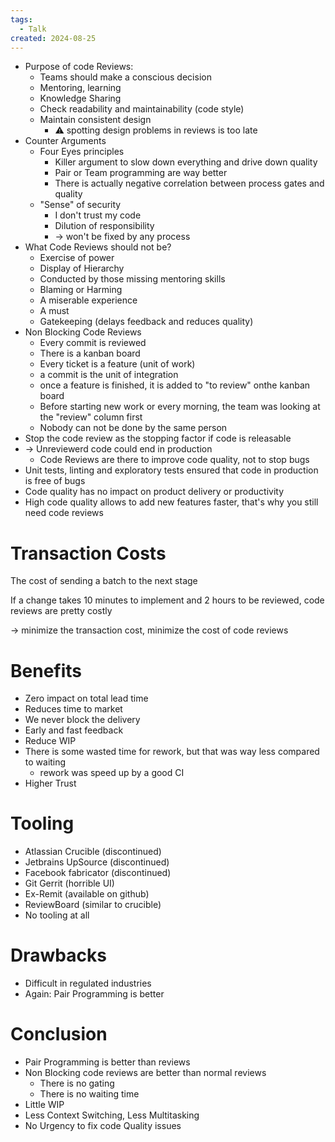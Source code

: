 ```yaml
---
tags:
  - Talk
created: 2024-08-25
---
```

- Purpose of code Reviews:
	- Teams should make a conscious decision
	- Mentoring, learning
	- Knowledge Sharing
	- Check readability and maintainability (code style)
	- Maintain consistent design
		- ⚠ spotting design problems in reviews is too late
- Counter Arguments
	- Four Eyes principles
		- Killer argument to slow down everything and drive down quality
		- Pair or Team programming are way better
		- There is actually negative correlation between process gates and quality
	- "Sense" of security
		- I don't trust my code
		- Dilution of responsibility
		- -> won't be fixed by any process
- What Code Reviews should not be?
	- Exercise of power
	- Display of Hierarchy
	- Conducted by those missing mentoring skills
	- Blaming or Harming
	- A miserable experience
	- A must
	- Gatekeeping (delays feedback and reduces quality)
- Non Blocking Code Reviews
	- Every commit is reviewed
	- There is a kanban board
	- Every ticket is a feature (unit of work)
	- a commit is the unit of integration
	- once a feature is finished, it is added to "to review" onthe kanban board
	- Before starting new work or every morning, the team was looking at the "review" column first
	- Nobody can not be done by the same person
- Stop the code review as the stopping factor if code is releasable
- -> Unreviewerd code could end in production
	- Code Reviews are there to improve code quality, not to stop bugs
- Unit tests, linting and exploratory tests ensured that code in production is free of bugs
- Code quality has no impact on product delivery or productivity
- High code quality allows to add new features faster, that's why you still need code reviews

# Transaction Costs

 The cost of sending a batch to the next stage

If a change takes 10 minutes to implement and 2 hours to be reviewed, code reviews are pretty costly

-> minimize the transaction cost, minimize the cost of code reviews

# Benefits

- Zero impact on total lead time
- Reduces time to market
- We never block the delivery
- Early and fast feedback
- Reduce WIP
- There is some wasted time for rework, but that was way less compared to waiting
	- rework was speed up by a good CI
- Higher Trust

# Tooling

- Atlassian Crucible (discontinued)
- Jetbrains UpSource (discontinued)
- Facebook fabricator (discontinued)
- Git Gerrit (horrible UI)
- Ex-Remit (available on github)
- ReviewBoard (similar to crucible)
- No tooling at all

# Drawbacks

- Difficult in regulated industries
- Again: Pair Programming is better

# Conclusion

- Pair Programming is better than reviews
- Non Blocking code reviews are better than normal reviews
	- There is no gating
	- There is no waiting time
- Little WIP
- Less Context Switching, Less Multitasking
- No Urgency to fix code Quality issues
